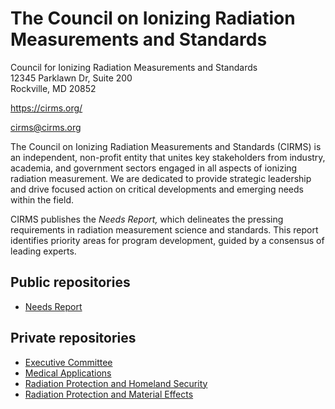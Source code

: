 # The Council on Ionizing Radiation Measurements and Standards

Council for Ionizing Radiation Measurements and Standards \
12345 Parklawn Dr, Suite 200 \
Rockville, MD 20852

https://cirms.org/

[cirms@cirms.org](mailto:cirms@cirms.org)

The Council on Ionizing Radiation Measurements and Standards (CIRMS) is an independent, non-profit entity that unites key stakeholders from industry, academia, and government sectors engaged in all aspects of ionizing radiation measurement. We are dedicated to provide strategic leadership and drive focused action on critical developments and emerging needs within the field.

CIRMS publishes the _Needs Report,_ which delineates the pressing requirements in radiation measurement science and standards. This report identifies priority areas for program development, guided by a consensus of leading experts.

## Public repositories

- [Needs Report](https://github.com/cirms-org/needs-report)

## Private repositories

- [Executive Committee](https://github.com/cirms-org/excom)
- [Medical Applications](https://github.com/cirms-org/mapp)
- [Radiation Protection and Homeland Security](https://github.com/cirms-org/rphs)
- [Radiation Protection and Material Effects](https://github.com/cirms-org/rpme)
